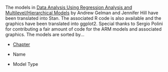 The models in [Data Analysis Using Regression Analysis and Multilevel/Hierarchical Models](http://www.stat.columbia.edu/~gelman/arm/) by Andrew Gelman and Jennifer Hill have been translated into Stan. The associated R code is also available and the graphics have been translated into ggplot2. Special thanks to Sergio Polini for contributing a fair amount of code for the ARM models and associated graphics. The models are sorted by...

* [Chapter](https://github.com/stan-dev/stan/wiki/ARM-Models-Sorted-by-Chapter)

* Name

* Model Type

